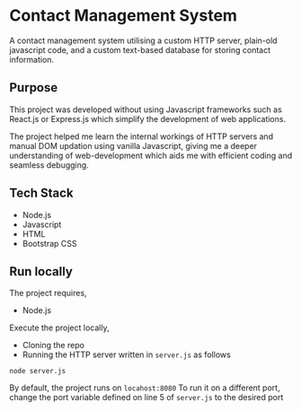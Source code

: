 # Contact Management System

A contact management system utilising a custom HTTP server, plain-old javascript code, and a custom text-based database for storing contact information.

## Purpose

This project was developed without using Javascript frameworks such as React.js or Express.js which simplify the development of web applications.

The project helped me learn the internal workings of HTTP servers and manual DOM updation using vanilla Javascript, giving me a deeper understanding of web-development which aids me with efficient coding and seamless debugging.

## Tech Stack

- Node.js
- Javascript
- HTML
- Bootstrap CSS

## Run locally

The project requires,

- Node.js

Execute the project locally,

- Cloning the repo
- Running the HTTP server written in `server.js` as follows

``` terminal
node server.js
```

By default, the project runs on `locahost:8080`
To run it on a different port, change the port variable defined on line 5 of `server.js` to the desired port
